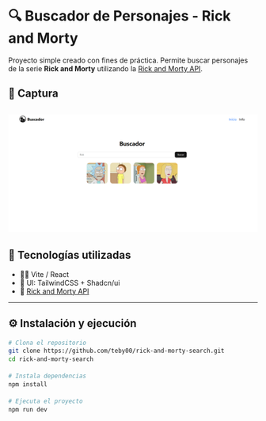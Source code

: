 # 🔍 Buscador de Personajes - Rick and Morty

Proyecto simple creado con fines de práctica. Permite buscar personajes de la serie **Rick and Morty** utilizando la [Rick and Morty API](https://rickandmortyapi.com/).

## 📸 Captura

## ![Captura](./public/screenshot.png)

## 🚀 Tecnologías utilizadas

- 🧑‍🚀 Vite / React
- 🎨 UI: TailwindCSS + Shadcn/ui
- 🔗 [Rick and Morty API](https://rickandmortyapi.com/)

---

## ⚙️ Instalación y ejecución

```bash
# Clona el repositorio
git clone https://github.com/teby00/rick-and-morty-search.git
cd rick-and-morty-search

# Instala dependencias
npm install

# Ejecuta el proyecto
npm run dev
```
